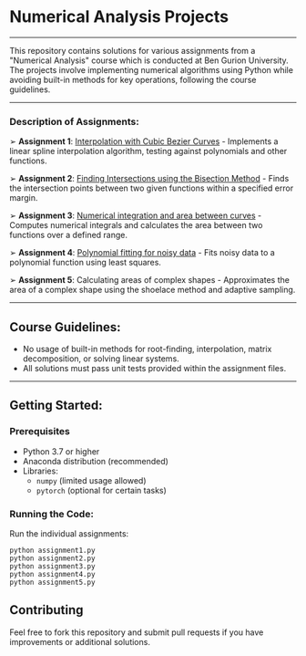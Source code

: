 
# Numerical Analysis Projects
---

This repository contains solutions for various assignments from a "Numerical Analysis" course which is conducted at Ben Gurion University. The projects involve implementing numerical algorithms using Python while avoiding built-in methods for key operations, following the course guidelines.

---
### Description of Assignments:
➢ **Assignment 1**: <u>Interpolation with Cubic Bezier Curves</u> - Implements a linear spline interpolation algorithm, testing against polynomials and other functions.

➢ **Assignment 2**: <u>Finding Intersections using the Bisection Method</u> - Finds the intersection points between two given functions within a specified error margin.

➢ **Assignment 3**: <u>Numerical integration and area between curves</u> - Computes numerical integrals and calculates the area between two functions over a defined range.

➢ **Assignment 4**: <u>Polynomial fitting for noisy data</u> - Fits noisy data to a polynomial function using least squares.

➢ **Assignment 5**: Calculating areas of complex shapes - Approximates the area of a complex shape using the shoelace method and adaptive sampling.

---
## Course Guidelines:
- No usage of built-in methods for root-finding, interpolation, matrix decomposition, or solving linear systems.
- All solutions must pass unit tests provided within the assignment files.

---
## Getting Started:

### Prerequisites
- Python 3.7 or higher  
- Anaconda distribution (recommended)  
- Libraries: 
  - `numpy` (limited usage allowed)
  - `pytorch` (optional for certain tasks)

### Running the Code:
 Run the individual assignments:
   ```
   python assignment1.py
   python assignment2.py
   python assignment3.py
   python assignment4.py
   python assignment5.py
   ```

## Contributing
Feel free to fork this repository and submit pull requests if you have improvements or additional solutions.
